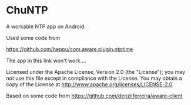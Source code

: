 # ChuNTP

A workable NTP app on Android.

Used some code from

https://github.com/heppu/com.aware.plugin.ntptime

The app in this link won't work....

Licensed under the Apache License, Version 2.0 (the "License"); you may not use this file except in compliance with the License. You may obtain a copy of the License at http://www.apache.org/licenses/LICENSE-2.0

Based on some code from https://github.com/denzilferreira/aware-client
